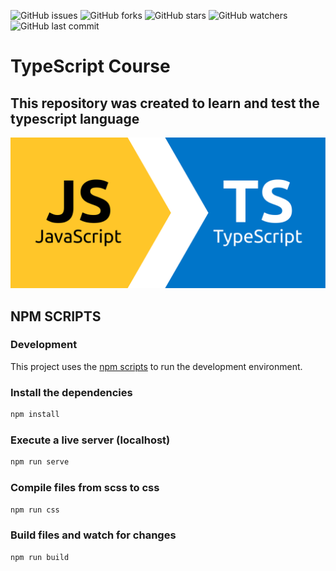 ![GitHub issues](https://img.shields.io/github/issues/beatrizsmerino/typescript-course)
![GitHub forks](https://img.shields.io/github/forks/beatrizsmerino/typescript-course)
![GitHub stars](https://img.shields.io/github/stars/beatrizsmerino/typescript-course)
![GitHub watchers](https://img.shields.io/github/watchers/beatrizsmerino/typescript-course)
![GitHub last commit](https://img.shields.io/github/last-commit/beatrizsmerino/typescript-course)

# TypeScript Course

## This repository was created to learn and test the typescript language

![GitBible](README/images/typescript-course.svg)

## NPM SCRIPTS

### Development

This project uses the [npm scripts](https://docs.npmjs.com/cli/scripts) to run the development environment.

### Install the dependencies

```bash
npm install
```

### Execute a live server (localhost)

```bash
npm run serve
```

### Compile files from scss to css

```bash
npm run css
```

### Build files and watch for changes

```bash
npm run build
```
